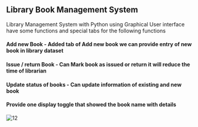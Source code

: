 ## Library Book Management System



Library Management System with Python using Graphical User interface have some functions and special tabs for the following functions 

#### Add new Book - Added tab of Add new book we can provide entry of new book in library dataset

#### Issue / return Book - Can Mark book as issued or return it will reduce the time of librarian

#### Update status of books - Can update information of existing and new book 

#### Provide one display toggle that showed the book name with details 


![12](https://user-images.githubusercontent.com/103372852/181207232-1c260aa4-49bc-4b64-95dc-c8ba2edde7a2.PNG)
